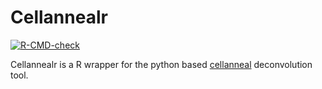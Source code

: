 # Cellannealr

<!-- badges: start -->
[![R-CMD-check](https://github.com/buchauer-lab/cellannealr/actions/workflows/R-CMD-check.yaml/badge.svg)](https://github.com/buchauer-lab/cellannealr/actions/workflows/R-CMD-check.yaml)
<!-- badges: end -->

Cellannealr is a R wrapper for the python based [cellanneal](https://github.com/LiBuchauer/cellanneal) deconvolution tool.

